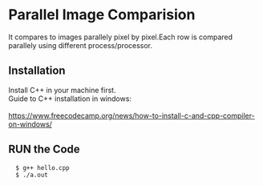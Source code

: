 
# Parallel Image Comparision

It compares to images parallely pixel by pixel.Each row is compared parallely using different process/processor.

## Installation

Install C++ in your machine first.\
Guide to C++ installation in windows:\
\
https://www.freecodecamp.org/news/how-to-install-c-and-cpp-compiler-on-windows/


## RUN the Code




```bash
  $ g++ hello.cpp
  $ ./a.out
```
